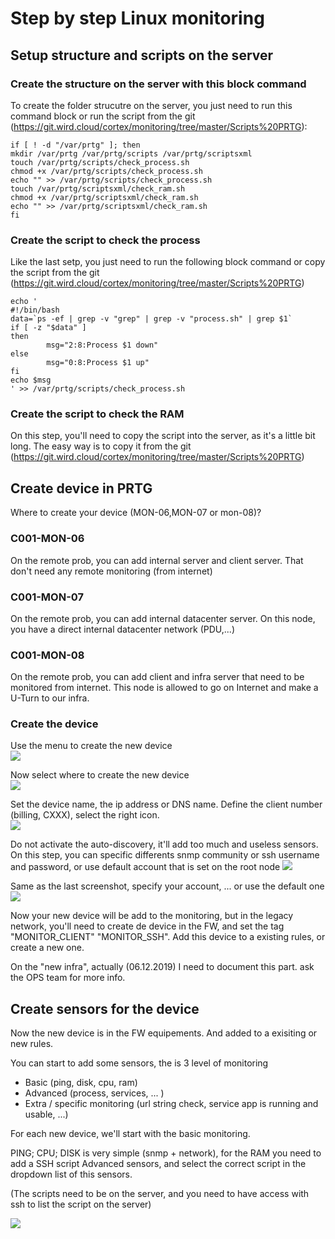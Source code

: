 # Step by step Linux monitoring

## Setup structure and scripts on the server

### Create the structure on the server with this block command
To create the folder strucutre on the server, you just need to run this command block or run the script from the git (https://git.wird.cloud/cortex/monitoring/tree/master/Scripts%20PRTG):
```
if [ ! -d "/var/prtg" ]; then
mkdir /var/prtg /var/prtg/scripts /var/prtg/scriptsxml
touch /var/prtg/scripts/check_process.sh
chmod +x /var/prtg/scripts/check_process.sh
echo "" >> /var/prtg/scripts/check_process.sh
touch /var/prtg/scriptsxml/check_ram.sh
chmod +x /var/prtg/scriptsxml/check_ram.sh
echo "" >> /var/prtg/scriptsxml/check_ram.sh
fi
```

### Create the script to check the process
Like the last setp, you just need to run the following block command or copy the script from the git (https://git.wird.cloud/cortex/monitoring/tree/master/Scripts%20PRTG)
```
echo '
#!/bin/bash
data=`ps -ef | grep -v "grep" | grep -v "process.sh" | grep $1`
if [ -z "$data" ]
then
        msg="2:8:Process $1 down"
else
        msg="0:8:Process $1 up"
fi
echo $msg
' >> /var/prtg/scripts/check_process.sh
```


### Create the script to check the RAM
On this step, you'll need to copy the script into the server, as it's a little bit long. The easy way is to copy it from the git (https://git.wird.cloud/cortex/monitoring/tree/master/Scripts%20PRTG)


## Create device in PRTG
Where to create your device (MON-06,MON-07 or mon-08)?
### C001-MON-06
On the remote prob, you can add internal server and client server. That don't need any remote monitoring (from internet)

### C001-MON-07
On the remote prob, you can add internal datacenter server. On this node, you have a direct internal datacenter network (PDU,...)

### C001-MON-08
On the remote prob, you can add client and infra server that need to be monitored from internet. This node is  allowed to go on Internet and make a U-Turn to our infra.

### Create the device

Use the menu to create the new device </br>
![](media/prtg_linux_1.png)

Now select where to create the new device </br>
![](media/prtg_linux_2.png)

Set the device name, the ip address or DNS name. Define the client number (billing, CXXX), select the right icon. </br>
![](media/prtg_linux_3.png)

Do not activate the auto-discovery, it'll add too much and useless sensors. On this step, you can specific differents snmp community or ssh username and password, or use default account that is set on the root node
![](media/prtg_linux_4.png)

Same as the last screenshot, specify your account, ... or use the default one
![](media/prtg_linux_5.png)

Now your new device will be add to the monitoring, but in the legacy network, you'll need to create de device in the FW, and set the tag "MONITOR_CLIENT" "MONITOR_SSH". Add this device to a existing rules, or create a new one.

On the "new infra", actually (06.12.2019) I need to document this part. ask the OPS team for more info.

## Create sensors for the device

Now the new device is in the FW equipements. And added to a exisiting or new rules.

You can start to add some sensors, the is 3 level of monitoring

 - Basic (ping, disk, cpu, ram)
 - Advanced (process, services, ... )
 - Extra / specific monitoring (url string check, service app is running and usable, ...)


 For each new device, we'll start with the basic monitoring.

PING; CPU; DISK is very simple (snmp + network), for the RAM you need to add a SSH script Advanced sensors, and select the correct script in the dropdown list of this sensors.

 (The scripts need to be on the server, and you need to have access with ssh to list the script on the server)

![](media/prtg_linux_6.png)
